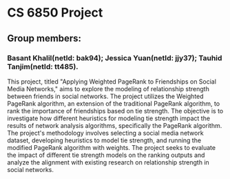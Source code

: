 # CS 6850 Project

## Group members:
### Basant Khalil(netId: bak94); Jessica Yuan(netId: jjy37); Tauhid Tanjim(netId: tt485). 


This project, titled "Applying Weighted PageRank to Friendships on Social Media Networks," aims to explore the modeling of relationship strength between friends in social networks. The project utilizes the Weighted PageRank algorithm, an extension of the traditional PageRank algorithm, to rank the importance of friendships based on tie strength. The objective is to investigate how different heuristics for modeling tie strength impact the results of network analysis algorithms, specifically the PageRank algorithm. The project's methodology involves selecting a social media network dataset, developing heuristics to model tie strength, and running the modified PageRank algorithm with weights. The project seeks to evaluate the impact of different tie strength models on the ranking outputs and analyze the alignment with existing research on relationship strength in social networks. 
